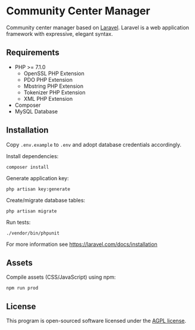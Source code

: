 Community Center Manager
========================

Community center manager based on [Laravel](https://laravel.com/). Laravel is a web application framework with expressive, elegant syntax.

Requirements
------------

* PHP >= 7.1.0
    * OpenSSL PHP Extension
    * PDO PHP Extension
    * Mbstring PHP Extension
    * Tokenizer PHP Extension
    * XML PHP Extension
* Composer
* MySQL Database

Installation
------------

Copy `.env.example` to `.env` and adopt database credentials accordingly.

Install dependencies:

    composer install

Generate application key:

    php artisan key:generate

Create/migrate database tables:

    php artisan migrate

Run tests:

    ./vendor/bin/phpunit

For more information see https://laravel.com/docs/installation

Assets
------

Compile assets (CSS/JavaScript) using npm:

    npm run prod

License
-------

This program is open-sourced software licensed under the [AGPL license](https://www.gnu.org/licenses/agpl-3.0.en.html).
